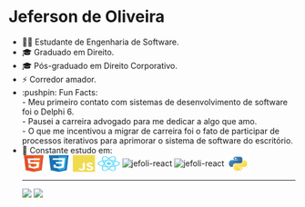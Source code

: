 <h1> Jeferson de Oliveira</h1>
<ul>
  <li> 👨‍🎓 Estudante de Engenharia de Software.</li>
  <li> 🎓 Graduado em Direito.</li>
  <li> 🎓 Pós-graduado em Direito Corporativo.</li>
  <li> ⚡ Corredor amador.</li>
  <li> :pushpin: Fun Facts:<br> 
    - Meu primeiro contato com sistemas de desenvolvimento de software foi o Delphi 6.<br>
    - Pausei a carreira advogado para me dedicar a algo que amo.<br>
    - O que me incentivou a migrar de carreira foi o fato de participar de processos iterativos para aprimorar o sistema de software do escritório.
  </li>
  <li> 🌱 Constante estudo em:</li>
 </li>
<div style="display: inline_block">
  <img align="center" alt="jefoli-HTML" height="30" width="40" src="https://raw.githubusercontent.com/devicons/devicon/master/icons/html5/html5-original.svg">
  <img align="center" alt="jefoli-CSS" height="30" width="40" src="https://raw.githubusercontent.com/devicons/devicon/master/icons/css3/css3-original.svg">
  <img align="center" alt="jefoli-Js" height="30" width="40" src="https://raw.githubusercontent.com/devicons/devicon/master/icons/javascript/javascript-plain.svg">
  <img align="center" alt="jefoli-react" height="30" width="40" src="https://raw.githubusercontent.com/devicons/devicon/master/icons/react/react-original.svg">
  <img align="center" alt="jefoli-react" height="80" width="80"src="https://cdn.jsdelivr.net/gh/devicons/devicon/icons/nodejs/nodejs-original-wordmark.svg" />
  <img align="center" alt="jefoli-react" height="80" width="80"src="https://cdn.jsdelivr.net/gh/devicons/devicon/icons/express/express-original-wordmark.svg" />
  <img align="center" alt="jefoli-Python" height="30" width="40" src="https://raw.githubusercontent.com/devicons/devicon/master/icons/python/python-original.svg">
<hr>
<div style="display: inline_block">
  <a href="https://www.instagram.com/jhefersonoliveira/" target="_blank"><img src="https://img.shields.io/badge/Instagram-E4405F?style=for-the-badge&logo=instagram&logoColor=white" target="_blank"></a> 
  <a href="https://www.linkedin.com/in/jefersonoliveirasro/" target="_blank"><img src="https://img.shields.io/badge/-LinkedIn-%230077B5?style=for-the-badge&logo=linkedin&logoColor=white" ></a>
</div>

  

